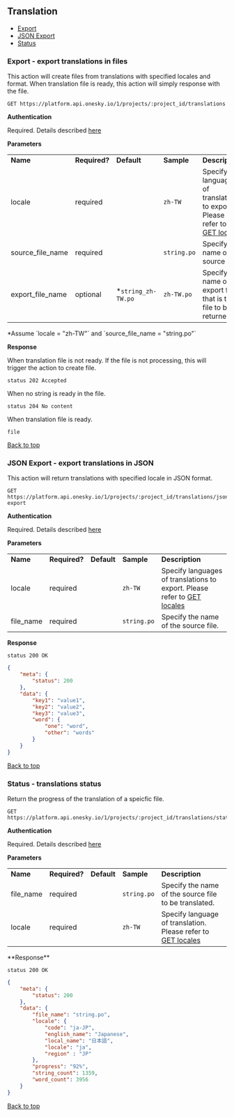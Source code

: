 ## Translation
- [Export](#export---export-translations-in-files)
- [JSON Export](#export---export-translations-in-json)
- [Status](#status---translations-status)


### Export - export translations in files
This action will create files from translations with specified locales and format. When translation file is ready, this action will simply response with the file.

    GET https://platform.api.onesky.io/1/projects/:project_id/translations

**Authentication**

Required. Details described [here](/README.md#authentication)

**Parameters**

<table>
    <tr>
        <td><strong>Name</strong></td>
        <td><strong>Required?</strong></td>
        <td><strong>Default</strong></td>
        <td><strong>Sample</strong></td>
        <td><strong>Description</strong></td>
    </tr>
    <tr>
        <td>locale</td>
        <td>required</td>
        <td></td>
        <td><code>zh-TW</code></td>
        <td>Specify languages of translations to export. Please refer to <a href="/resources/locale.md">GET locales</a></td>
    </tr>
    <tr>
        <td>source_file_name</td>
        <td>required</td>
        <td></td>
        <td><code>string.po</code></td>
        <td>Specify the name of the source file.</td>
    </tr>
    <tr>
        <td>export_file_name</td>
        <td>optional</td>
        <td>*<code>string_zh-TW.po</code></td>
        <td><code>zh-TW.po</code></td>
        <td>Specify the name of export file that is the file to be returned.</td>
    </tr>
</table>
*Assume `locale = "zh-TW"` and `source_file_name = "string.po"`

**Response**

When translation file is not ready. If the file is not processing, this will trigger the action to create file.
```
status 202 Accepted
```

When no string is ready in the file.
```
status 204 No content
```

When translation file is ready.
```
file
```
[Back to top](#translation)


### JSON Export - export translations in JSON
This action will return translations with specified locale in JSON format.

    GET https://platform.api.onesky.io/1/projects/:project_id/translations/json-export

**Authentication**

Required. Details described [here](/README.md#authentication)

**Parameters**

<table>
    <tr>
        <td><strong>Name</strong></td>
        <td><strong>Required?</strong></td>
        <td><strong>Default</strong></td>
        <td><strong>Sample</strong></td>
        <td><strong>Description</strong></td>
    </tr>
    <tr>
        <td>locale</td>
        <td>required</td>
        <td></td>
        <td><code>zh-TW</code></td>
        <td>Specify languages of translations to export. Please refer to <a href="/resources/locale.md">GET locales</a></td>
    </tr>
    <tr>
        <td>file_name</td>
        <td>required</td>
        <td></td>
        <td><code>string.po</code></td>
        <td>Specify the name of the source file.</td>
    </tr>
</table>

**Response**
```
status 200 OK
```
``` json
{
    "meta": {
        "status": 200
    },
    "data": {
        "key1": "value1",
        "key2": "value2",
        "key3": "value3",
        "word": {
            "one": "word",
            "other": "words"
        }
    }
}
```
[Back to top](#translation)


### Status - translations status
Return the progress of the translation of a speicfic file.

    GET https://platform.api.onesky.io/1/projects/:project_id/translations/status

**Authentication**

Required. Details described [here](/README.md#authentication)

**Parameters**

<table>
    <tr>
        <td><strong>Name</strong></td>
        <td><strong>Required?</strong></td>
        <td><strong>Default</strong></td>
        <td><strong>Sample</strong></td>
        <td><strong>Description</strong></td>
    </tr>
    <tr>
        <td>file_name</td>
        <td>required</td>
        <td></td>
        <td><code>string.po</code></td>
        <td>Specify the name of the source file to be translated.</td>
    </tr>
    <tr>
        <td>locale</td>
        <td>required</td>
        <td></td>
        <td><code>zh-TW</code></td>
        <td>Specify language of translation. Please refer to <a href="/resources/locale.md">GET locales</a></td>
    </tr>
</table>
**Response**

```
status 200 OK
```
``` json
{
    "meta": {
        "status": 200
    },
    "data": {
        "file_name": "string.po",
        "locale": {
            "code": "ja-JP",
            "english_name": "Japanese",
            "local_name": "日本語",
            "locale": "ja",
            "region" : "JP"
        },
        "progress": "92%",
        "string_count": 1359,
        "word_count": 3956
    }
}
```
[Back to top](#translation)
